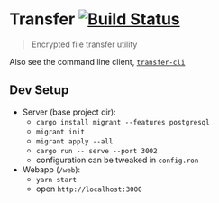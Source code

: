 # Transfer [![Build Status](https://travis-ci.org/jaemk/transfer.svg?branch=master)](https://travis-ci.org/jaemk/transfer)

> Encrypted file transfer utility

Also see the command line client, [`transfer-cli`](https://github.com/jaemk/transfer-cli)


## Dev Setup

- Server (base project dir):
    - `cargo install migrant --features postgresql`
    - `migrant init`
    - `migrant apply --all`
    - `cargo run -- serve --port 3002`
    - configuration can be tweaked in `config.ron`
- Webapp (`/web`):
    - `yarn start`
    - open `http://localhost:3000`

